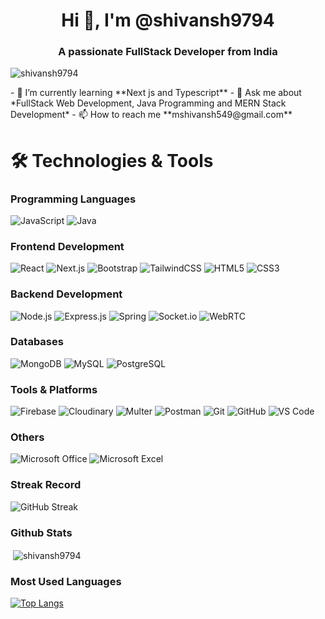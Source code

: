 <h1 align="center">Hi 👋, I'm @shivansh9794 </h1>
<h3 align="center">A passionate FullStack Developer from India</h3>
<p align="left">
  <img src="https://komarev.com/ghpvc/?username=shivansh9794&label=Profile%20views&color=0e75b6&style=flat" alt="shivansh9794" />
  
</p>
- 🔭 I’m currently learning **Next js and Typescript**
- 💬 Ask me about *FullStack Web Development, Java Programming and MERN Stack Development*
- 📫 How to reach me **mshivansh549@gmail.com**

# 🛠️ Technologies & Tools

### Programming Languages
![JavaScript](https://img.shields.io/badge/-JavaScript-F7DF1E?style=flat&logo=javascript&logoColor=black)
![Java](https://img.shields.io/badge/-Java-007396?style=flat&logo=java&logoColor=white)

### Frontend Development
![React](https://img.shields.io/badge/-React-61DAFB?style=flat&logo=react&logoColor=black)
![Next.js](https://img.shields.io/badge/-Next.js-000000?style=flat&logo=next.js&logoColor=white)
![Bootstrap](https://img.shields.io/badge/-Bootstrap-7952B3?style=flat&logo=bootstrap&logoColor=white)
![TailwindCSS](https://img.shields.io/badge/-TailwindCSS-06B6D4?style=flat&logo=tailwindcss&logoColor=white)
![HTML5](https://img.shields.io/badge/-HTML5-E34F26?style=flat&logo=html5&logoColor=white)
![CSS3](https://img.shields.io/badge/-CSS3-1572B6?style=flat&logo=css3&logoColor=white)

### Backend Development
![Node.js](https://img.shields.io/badge/-Node.js-339933?style=flat&logo=node.js&logoColor=white)
![Express.js](https://img.shields.io/badge/-Express.js-000000?style=flat&logo=express&logoColor=white)
![Spring](https://img.shields.io/badge/-Spring-6DB33F?style=flat&logo=spring&logoColor=white)
![Socket.io](https://img.shields.io/badge/-Socket.io-010101?style=flat&logo=socket.io&logoColor=white)
![WebRTC](https://img.shields.io/badge/-WebRTC-333333?style=flat&logo=webrtc&logoColor=white)

### Databases
![MongoDB](https://img.shields.io/badge/-MongoDB-47A248?style=flat&logo=mongodb&logoColor=white)
![MySQL](https://img.shields.io/badge/-MySQL-4479A1?style=flat&logo=mysql&logoColor=white)
![PostgreSQL](https://img.shields.io/badge/-PostgreSQL-336791?style=flat&logo=postgresql&logoColor=white)

### Tools & Platforms
![Firebase](https://img.shields.io/badge/-Firebase-FFCA28?style=flat&logo=firebase&logoColor=black)
![Cloudinary](https://img.shields.io/badge/-Cloudinary-3448C5?style=flat&logo=cloudinary&logoColor=white)
![Multer](https://img.shields.io/badge/-Multer-ef4444?style=flat&logo=npm&logoColor=white)
![Postman](https://img.shields.io/badge/-Postman-FF6C37?style=flat&logo=postman&logoColor=white)
![Git](https://img.shields.io/badge/-Git-F05032?style=flat&logo=git&logoColor=white)
![GitHub](https://img.shields.io/badge/-GitHub-181717?style=flat&logo=github&logoColor=white)
![VS Code](https://img.shields.io/badge/-VS_Code-007ACC?style=flat&logo=visual-studio-code&logoColor=white)

### Others
![Microsoft Office](https://img.shields.io/badge/-Microsoft_Office-D83B01?style=flat&logo=microsoft-office&logoColor=white)
![Microsoft Excel](https://img.shields.io/badge/-Microsoft_Excel-217346?style=flat&logo=microsoft-excel&logoColor=white)

### Streak Record
![GitHub Streak](https://nirzak-streak-stats.vercel.app/?user=shivansh9794)

### Github Stats
<span align="center"><p>&nbsp;<img align="center" src="https://github-readme-stats.vercel.app/api?username=shivansh9794&show_icons=true&locale=en" alt="shivansh9794" /></span>

### Most Used Languages
[![Top Langs](https://github-readme-stats.vercel.app/api/top-langs/?username=shivansh9794&layout=pie)](https://github.com/shivansh9794/github-readme-stats)
